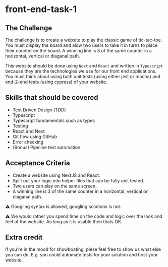 # front-end-task-1

## The Challenge
The challenge is to create a website to play the classic game of tic-tac-toe. You must display the board and alow two users to take it in turns to place their counter on the board. A winning line is 3 of the same counter in a horizontal, vertical or diaganal path.

This website should be done using `Next` and `React` and written in `Typescript` because they are the technologies we use for our front end applications. You must think about using both unit tests (using either jest or mocha) and end-2-end tests (using cypress) of your website.

## Skills that should be covered
- Test Driven Design (TDD)
- Typescript
- Typescript fundamentals such as types
- Testing
- React and Next
- Git flow using GitHub
- Error checking
- (Bonus) Pipeline test automation

## Acceptance Criteria
- Create a website using NextJS and React.
- Split out your logic into helper files that can be fully unit tested.
- Two users can play on the same screen.
- A winning line is 3 of the same counter in a horizontal, vertical or diaganal path.

:warning: Googling syntax is allowed, googling solutions is not.

:warning: We would rather you spend time on the code and logic over the look and feel of the website. As long as it is usable then thats OK.

## Extra credit

If you're in the mood for showboating, plese feel free to show us what else you can do. E.g. you could automate tests for your solution and host your website.
